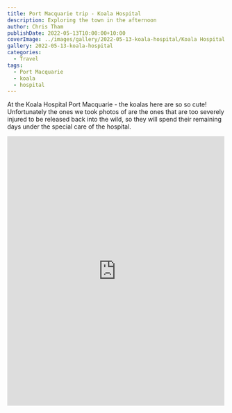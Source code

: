 ```yaml
---
title: Port Macquarie trip - Koala Hospital
description: Exploring the town in the afternoon
author: Chris Tham
publishDate: 2022-05-13T10:00:00+10:00
coverImage: ../images/gallery/2022-05-13-koala-hospital/Koala Hospital (1).jpeg
gallery: 2022-05-13-koala-hospital
categories:
  - Travel
tags:
  - Port Macquarie
  - koala
  - hospital
---
```


At the Koala Hospital Port Macquarie - the koalas here are so so cute! Unfortunately the ones we took photos of are the ones that are too severely injured to be released back into the wild, so they will spend their remaining days under the special care of the hospital.

<iframe src="https://www.facebook.com/plugins/post.php?href=https%3A%2F%2Fwww.facebook.com%2Fchris1.tham%2Fposts%2Fpfbid02HcNqUz5pZuvL5Q8vetJwokmtnKw1m5HxqrSoNYbqBR1qyxXD54Pwe3sMYxxmN7Cel&show_text=true&width=500" width="500" height="620" style="border:none;overflow:hidden" scrolling="no" frameborder="0" allowfullscreen="true" allow="autoplay; clipboard-write; encrypted-media; picture-in-picture; web-share"></iframe>

